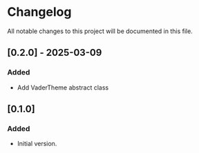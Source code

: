 # Changelog

All notable changes to this project will be documented in this file.


<!-- ## [Unreleased] - 2025-02-26 -->


## [0.2.0] - 2025-03-09
### Added
- Add VaderTheme abstract class


## [0.1.0]
### Added
- Initial version.
